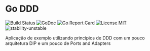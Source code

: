 # Go DDD

[![Build Status](https://travis-ci.org/fabianogoes/go-ddd.svg?branch=master)](https://travis-ci.org/fabianogoes/go-ddd)
[![GoDoc](https://img.shields.io/badge/godoc-reference-blue.svg?style=flat)](https://godoc.org/github.com/fabianogoes/go-ddd)
[![Go Report Card](https://goreportcard.com/badge/github.com/marcusolsson/goddd)](https://goreportcard.com/report/github.com/fabianogoes/go-ddd)
[![License MIT](https://img.shields.io/badge/license-MIT-lightgrey.svg?style=flat)](LICENSE)
![stability-unstable](https://img.shields.io/badge/stability-unstable-yellow.svg)

Aplicação de exemplo utilizando princípios de DDD com um pouco arquitetura DIP e um pouco de Ports and Adapters
